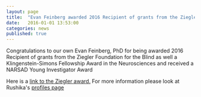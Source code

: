 ```yaml
---
layout: page
title:  "Evan Feinberg awarded 2016 Recipient of grants from the Ziegler Foundation for the Blind as well a Klingenstein-Simons Fellowship Award in the Neurosciences and received a NARSAD Young Investigator Award"
date:   2016-01-01 13:53:00
categories: news
published: true
---
```

Congratulations to our own Evan Feinberg, PhD for being awarded 2016 Recipient of grants from the Ziegler Foundation for the Blind as well a Klingenstein-Simons Fellowship Award in the Neurosciences and received a NARSAD Young Investigator Award

Here is a [link to the Ziegler award.](http://emzfoundation.com/?p=347)
For more information please look at Rushika's [profiles page](http://profiles.ucsf.edu/evan.feinberg)
